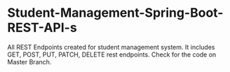 # Student-Management-Spring-Boot-REST-API-s
All REST Endpoints created for student management system. It includes GET, POST, PUT, PATCH, DELETE rest endpoints. 
Check for the code on Master Branch.
